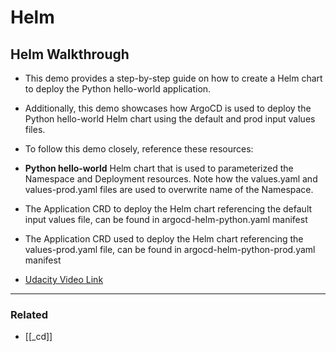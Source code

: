# Helm

## Helm Walkthrough

- This demo provides a step-by-step guide on how to create a Helm chart to deploy the Python hello-world application.
- Additionally, this demo showcases how ArgoCD is used to deploy the Python hello-world Helm chart using the default and prod input values files.

- To follow this demo closely, reference these resources:

- **Python hello-world** Helm chart that is used to parameterized the Namespace and Deployment resources. Note how the values.yaml and values-prod.yaml files are used to overwrite name of the Namespace.
- The Application CRD to deploy the Helm chart referencing the default input values file, can be found in argocd-helm-python.yaml manifest
- The Application CRD used to deploy the Helm chart referencing the values-prod.yaml file, can be found in argocd-helm-python-prod.yaml manifest

- [Udacity Video Link](https://youtu.be/i1ZvdS7qdAI)

---

### Related

- [[_cd]]
